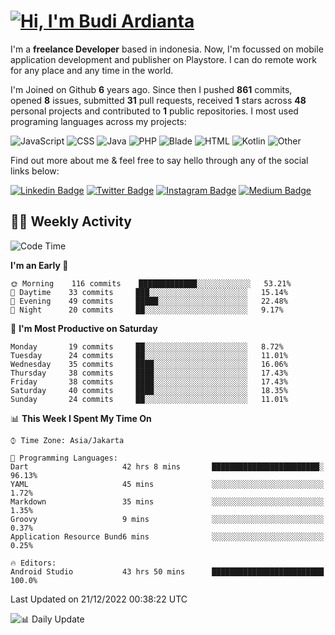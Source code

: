 # [![Hi, I'm Budi Ardianta](https://readme-typing-svg.herokuapp.com?size=24&vCenter=true&lines=%F0%9F%91%8B+Hi%2C+I'm+Budi+Ardianta+;%F0%9F%92%BB+Android+And+Web+Developer+)](https://git.io/typing-svg)

I'm a **freelance Developer** based in indonesia. Now, I'm focussed on mobile application development and publisher on Playstore. I can do remote work for any place and any time in the world.

I'm Joined on Github **6** years ago. Since then I pushed **861** commits, opened **8** issues, submitted **31** pull requests, received **1** stars across **48** personal projects and contributed to **1** public repositories.
I most used programing languages across my projects:

![JavaScript](https://img.shields.io/badge/-JavaScript-%23f1e05a?style=flat&logo=JavaScript&logoColor=white)
![CSS](https://img.shields.io/badge/-CSS-%23563d7c?style=flat&logo=CSS&logoColor=white)
![Java](https://img.shields.io/badge/-Java-%23b07219?style=flat&logo=Java&logoColor=white)
![PHP](https://img.shields.io/badge/-PHP-%234F5D95?style=flat&logo=PHP&logoColor=white)
![Blade](https://img.shields.io/badge/-Blade-%23f7523f?style=flat&logo=Blade&logoColor=white)
![HTML](https://img.shields.io/badge/-HTML-%23e34c26?style=flat&logo=HTML&logoColor=white)
![Kotlin](https://img.shields.io/badge/-Kotlin-%23A97BFF?style=flat&logo=Kotlin&logoColor=white)
![Other](https://img.shields.io/badge/-Other-%23ededed?style=flat&logo=Other&logoColor=white)

Find out more about me & feel free to say hello through any of the social links below:

[![Linkedin Badge](https://img.shields.io/badge/-budiardianata-blue?style=flat&logo=Linkedin&logoColor=white&link=https://www.linkedin.com/in/budiardianata/)](https://www.linkedin.com/in/budiardianata/)
[![Twitter Badge](https://img.shields.io/badge/-budiardianata-%231DA1F2.svg?style=flat&logo=twitter&logoColor=white&link=https://www.twitter.com/budiardianata)](https://www.linkedin.com/in/budiardianata/)
[![Instagram Badge](https://img.shields.io/badge/-budiardianata-purple?style=flat&logo=instagram&logoColor=white&link=https://instagram.com/budiardianata/)](https://instagram.com/budiardianata)
[![Medium Badge](https://img.shields.io/badge/-@budiardianata-%2312100E.svg?style=flat&logo=Medium&logoColor=white&link=https://medium.com/@budiardianata/)](https://medium.com/@budiardianata)

## 👨‍💻 Weekly Activity
<!--START_SECTION:waka-->
![Code Time](http://img.shields.io/badge/Code%20Time-1%2C298%20hrs%2046%20mins-blue)

**I'm an Early 🐤** 

```text
🌞 Morning    116 commits    █████████████░░░░░░░░░░░░   53.21% 
🌆 Daytime    33 commits     ███░░░░░░░░░░░░░░░░░░░░░░   15.14% 
🌃 Evening    49 commits     █████░░░░░░░░░░░░░░░░░░░░   22.48% 
🌙 Night      20 commits     ██░░░░░░░░░░░░░░░░░░░░░░░   9.17%

```
📅 **I'm Most Productive on Saturday** 

```text
Monday       19 commits     ██░░░░░░░░░░░░░░░░░░░░░░░   8.72% 
Tuesday      24 commits     ██░░░░░░░░░░░░░░░░░░░░░░░   11.01% 
Wednesday    35 commits     ████░░░░░░░░░░░░░░░░░░░░░   16.06% 
Thursday     38 commits     ████░░░░░░░░░░░░░░░░░░░░░   17.43% 
Friday       38 commits     ████░░░░░░░░░░░░░░░░░░░░░   17.43% 
Saturday     40 commits     ████░░░░░░░░░░░░░░░░░░░░░   18.35% 
Sunday       24 commits     ██░░░░░░░░░░░░░░░░░░░░░░░   11.01%

```


📊 **This Week I Spent My Time On** 

```text
⌚︎ Time Zone: Asia/Jakarta

💬 Programming Languages: 
Dart                     42 hrs 8 mins       ████████████████████████░   96.13% 
YAML                     45 mins             ░░░░░░░░░░░░░░░░░░░░░░░░░   1.72% 
Markdown                 35 mins             ░░░░░░░░░░░░░░░░░░░░░░░░░   1.35% 
Groovy                   9 mins              ░░░░░░░░░░░░░░░░░░░░░░░░░   0.37% 
Application Resource Bund6 mins              ░░░░░░░░░░░░░░░░░░░░░░░░░   0.25%

🔥 Editors: 
Android Studio           43 hrs 50 mins      █████████████████████████   100.0%

```


 Last Updated on 21/12/2022 00:38:22 UTC
<!--END_SECTION:waka-->

![📊 Daily Update](https://github.com/budiardianata/budiardianata/actions/workflows/update-activity.yml/badge.svg)

